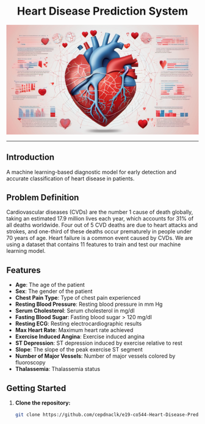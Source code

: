 <div align="center">
  <h1>Heart Disease Prediction System</h1>
  <img src="./docs/images/logo.png" alt="Logo" width="1344"/>
</div>

---

## Introduction

A machine learning-based diagnostic model for early detection and accurate classification of heart disease in patients.

## Problem Definition

Cardiovascular diseases (CVDs) are the number 1 cause of death globally, taking an estimated 17.9 million lives each year, which accounts for 31% of all deaths worldwide. Four out of 5 CVD deaths are due to heart attacks and strokes, and one-third of these deaths occur prematurely in people under 70 years of age. Heart failure is a common event caused by CVDs. We are using a dataset that contains 11 features to train and test our machine learning model.

## Features

- **Age**: The age of the patient
- **Sex**: The gender of the patient
- **Chest Pain Type**: Type of chest pain experienced
- **Resting Blood Pressure**: Resting blood pressure in mm Hg
- **Serum Cholesterol**: Serum cholesterol in mg/dl
- **Fasting Blood Sugar**: Fasting blood sugar > 120 mg/dl
- **Resting ECG**: Resting electrocardiographic results
- **Max Heart Rate**: Maximum heart rate achieved
- **Exercise Induced Angina**: Exercise induced angina
- **ST Depression**: ST depression induced by exercise relative to rest
- **Slope**: The slope of the peak exercise ST segment
- **Number of Major Vessels**: Number of major vessels colored by fluoroscopy
- **Thalassemia**: Thalassemia status

## Getting Started

1. **Clone the repository:**
   ```bash
   git clone https://github.com/cepdnaclk/e19-co544-Heart-Disease-Prediction-System.git
